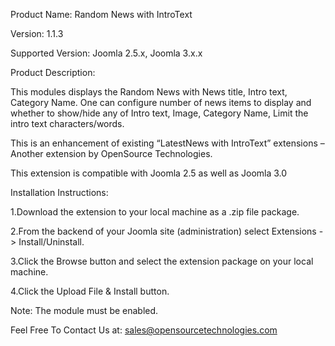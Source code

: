 Product Name: Random News with IntroText

Version: 1.1.3

Supported Version: Joomla 2.5.x, Joomla 3.x.x

Product Description:

This modules displays the Random News with News title, Intro text, Category Name. One can configure number of news items to display and whether to show/hide any of Intro text, Image, Category Name, Limit the intro text characters/words.

This is an enhancement of existing “LatestNews with IntroText” extensions – Another extension by OpenSource Technologies.

This extension is compatible with Joomla 2.5 as well as Joomla 3.0

Installation Instructions:

1.Download the extension to your local machine as a .zip file package.

2.From the backend of your Joomla site (administration) select Extensions -> Install/Uninstall.

3.Click the Browse button and select the extension package on your local machine.

4.Click the Upload File & Install button.

Note: The module must be enabled.

Feel Free To Contact Us at: sales@opensourcetechnologies.com
